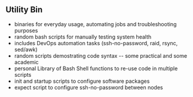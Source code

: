 Utility Bin
-----------
  * binaries for everyday usage, automating jobs and troubleshooting purposes
  * random bash scripts for manually testing system health
  * includes DevOps automation tasks (ssh-no-password, raid, rsync, sed/awk)
  * random scripts demostrating code syntax -- some practical and some academic
  * personal Library of Bash Shell functions to re-use code in multiple scripts
  * init and startup scripts to configure software packages
  * expect script to configure ssh-no-password between nodes
